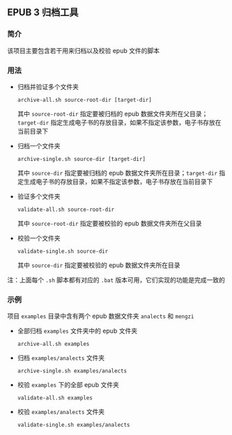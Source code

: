 ## EPUB 3 归档工具 

### 简介

该项目主要包含若干用来归档以及校验 epub 文件的脚本

### 用法

* 归档并验证多个文件夹

  `archive-all.sh source-root-dir [target-dir]`

  其中 `source-root-dir` 指定要被归档的 epub 数据文件夹所在父目录；`target-dir` 指定生成电子书的存放目录，如果不指定该参数，电子书存放在当前目录下

* 归档一个文件夹

  `archive-single.sh source-dir [target-dir]`

  其中 `source-dir` 指定要被归档的 epub 数据文件夹所在目录；`target-dir` 指定生成电子书的存放目录，如果不指定该参数，电子书存放在当前目录下

* 验证多个文件夹

  `validate-all.sh source-root-dir`

  其中 `source-root-dir` 指定要被校验的 epub 数据文件夹所在父目录

* 校验一个文件夹

  `validate-single.sh source-dir`

  其中 `source-dir` 指定要被校验的 epub 数据文件夹所在目录


注：上面每个 `.sh` 脚本都有对应的 `.bat` 版本可用，它们实现的功能是完成一致的

### 示例

项目 `examples` 目录中含有两个 epub 数据文件夹 `analects` 和 `mengzi`

* 全部归档 `examples` 文件夹中的 epub 文件夹

  `archive-all.sh examples`

* 归档 `examples/analects` 文件夹

  `archive-single.sh examples/analects`

* 校验 `examples` 下的全部 epub 文件夹

  `validate-all.sh examples`

* 校验 `examples/analects` 文件夹

  `validate-single.sh examples/analects`
